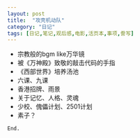```yaml
---
layout: post
title:  "攻壳机动队"
category: "日记"
tags: [日记,笔记,观后感,电影,活页本,事项,誊写]
---
```


- 宗教般的bgm like万华镜
- 被《万神殿》致敬的敲击代码的手指
- 《西部世界》培养汤池
- 六课、九课
- 香港招牌、雨景
- 关于记忆、人格、灵魂
- 少校、傀儡计划、2501计划
- 素子？

`End.`
